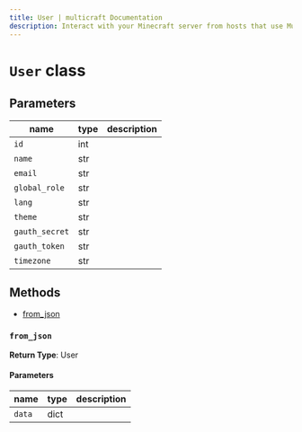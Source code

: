 ```yaml
---
title: User | multicraft Documentation
description: Interact with your Minecraft server from hosts that use Multicraft using Python
---
```


# `User` class

## Parameters

| name           | type | description |
| -------------- | ---- | ----------- |
| `id`           | int  |             |
| `name`         | str  |             |
| `email`        | str  |             |
| `global_role`  | str  |             |
| `lang`         | str  |             |
| `theme`        | str  |             |
| `gauth_secret` | str  |             |
| `gauth_token`  | str  |             |
| `timezone`     | str  |             |

## Methods

- [from_json](#from_json)

### `from_json`

**Return Type**: User

#### Parameters

| name   | type | description |
| ------ | ---- | ----------- |
| `data` | dict |             |
